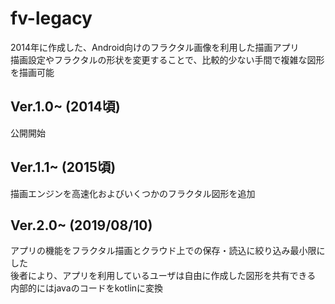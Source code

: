 # fv-legacy
2014年に作成した、Android向けのフラクタル画像を利用した描画アプリ  
描画設定やフラクタルの形状を変更することで、比較的少ない手間で複雑な図形を描画可能  

## Ver.1.0~ (2014頃)
公開開始
  
## Ver.1.1~ (2015頃)
描画エンジンを高速化およびいくつかのフラクタル図形を追加
  
## Ver.2.0~ (2019/08/10)
アプリの機能をフラクタル描画とクラウド上での保存・読込に絞り込み最小限にした  
後者により、アプリを利用しているユーザは自由に作成した図形を共有できる  
内部的にはjavaのコードをkotlinに変換  
  
